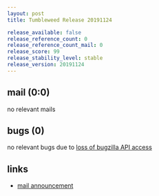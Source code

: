 ```yaml
---
layout: post
title: Tumbleweed Release 20191124

release_available: false
release_reference_count: 0
release_reference_count_mail: 0
release_score: 99
release_stability_level: stable
release_version: 20191124
---
```


## mail (0:0)

no relevant mails

## bugs (0)

<!--more-->

no relevant bugs due to [loss of bugzilla API access](https://bugzilla.opensuse.org/show_bug.cgi?id=1157722)



## links

- [mail announcement](https://lists.opensuse.org/opensuse-factory/2019-11/msg00347.html)
